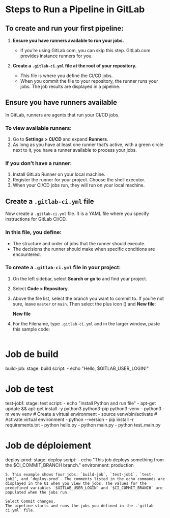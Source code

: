 # Steps to Run a Pipeline in GitLab

## To create and run your first pipeline:

1. **Ensure you have runners available to run your jobs.**

   - If you’re using GitLab.com, you can skip this step. GitLab.com provides instance runners for you.

2. **Create a `.gitlab-ci.yml` file at the root of your repository.**

   - This file is where you define the CI/CD jobs.
   - When you commit the file to your repository, the runner runs your jobs. The job results are displayed in a pipeline.

## Ensure you have runners available

In GitLab, runners are agents that run your CI/CD jobs.

### To view available runners:

1. Go to **Settings > CI/CD** and expand **Runners**.
2. As long as you have at least one runner that’s active, with a green circle next to it, you have a runner available to process your jobs.

### If you don’t have a runner:

1. Install GitLab Runner on your local machine.
2. Register the runner for your project. Choose the shell executor.
3. When your CI/CD jobs run, they will run on your local machine.

## Create a `.gitlab-ci.yml` file

Now create a `.gitlab-ci.yml` file. It is a YAML file where you specify instructions for GitLab CI/CD.

### In this file, you define:

- The structure and order of jobs that the runner should execute.
- The decisions the runner should make when specific conditions are encountered.

### To create a `.gitlab-ci.yml` file in your project:

1. On the left sidebar, select **Search or go to** and find your project.
2. Select **Code > Repository**.
3. Above the file list, select the branch you want to commit to. If you’re not sure, leave `master` or `main`. Then select the plus icon () and **New file**:

   **New file**

4. For the Filename, type `.gitlab-ci.yml` and in the larger window, paste this sample code:

   ```yaml
# Job de build
build-job:
  stage: build
  script:
    - echo "Hello, $GITLAB_USER_LOGIN!"

# Job de test
test-job1:
  stage: test
  script:
    - echo "Install Python and run file"
    - apt-get update && apt-get install -y python3 python3-pip python3-venv
    - python3 -m venv venv  # Create a virtual environment 
    - source venv/bin/activate  # Activate virtual environment
    - python --version
    - pip install -r requirements.txt
    - python hello.py
    - python main.py
    - python test_main.py

# Job de déploiement
deploy-prod:
  stage: deploy
  script:
    - echo "This job deploys something from the $CI_COMMIT_BRANCH branch."
  environment: production
```
5. This example shows four jobs: `build-job`, `test-job1`, `test-job2`, and `deploy-prod`. The comments listed in the echo commands are displayed in the UI when you view the jobs. The values for the predefined variables `$GITLAB_USER_LOGIN` and `$CI_COMMIT_BRANCH` are populated when the jobs run.

Select Commit changes.
The pipeline starts and runs the jobs you defined in the .`gitlab-ci.yml` file.